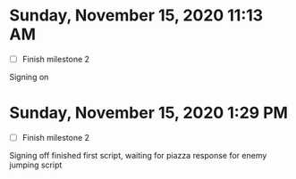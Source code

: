 # Sunday, November 15, 2020 11:13 AM
- [ ] Finish milestone 2

Signing on

# Sunday, November 15, 2020 1:29 PM
- [ ] Finish milestone 2

Signing off
finished first script, waiting for piazza response for enemy jumping script